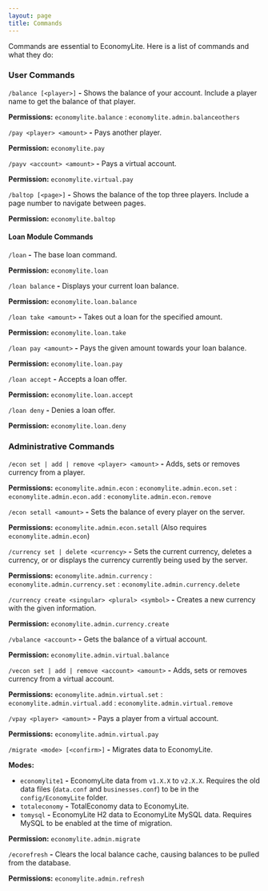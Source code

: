 ```yaml
---
layout: page
title: Commands
---
```


Commands are essential to EconomyLite. Here is a list of commands and what they do:

### User Commands

`/balance [<player>]` **-** Shows the balance of your account. Include a player name to get the balance of that player.

**Permissions:** `economylite.balance` : `economylite.admin.balanceothers`

`/pay <player> <amount>` **-** Pays another player.

**Permission:** `economylite.pay`

`/payv <account> <amount>` **-** Pays a virtual account.

**Permission:** `economylite.virtual.pay`

`/baltop [<page>]` **-** Shows the balance of the top three players. Include a page number to navigate between pages.

**Permission:** `economylite.baltop`

#### Loan Module Commands

`/loan` **-** The base loan command.

**Permission:** `economylite.loan`

`/loan balance` **-** Displays your current loan balance.

**Permission:** `economylite.loan.balance`

`/loan take <amount>` **-** Takes out a loan for the specified amount.

**Permission:** `economylite.loan.take`

`/loan pay <amount>` **-** Pays the given amount towards your loan balance.

**Permission:** `economylite.loan.pay`

`/loan accept` **-** Accepts a loan offer.

**Permission:** `economylite.loan.accept`

`/loan deny` **-** Denies a loan offer.

**Permission:** `economylite.loan.deny`

### Administrative Commands

`/econ set | add | remove <player> <amount>` **-** Adds, sets or removes currency from a player.

**Permissions:** `economylite.admin.econ` : `economylite.admin.econ.set` : `economylite.admin.econ.add` : `economylite.admin.econ.remove`

`/econ setall <amount>` **-** Sets the balance of every player on the server.

**Permissions:** `economylite.admin.econ.setall` (Also requires `economylite.admin.econ`)

`/currency set | delete <currency>` **-**  Sets the current currency, deletes a currency, or or displays the currency currently being used by the server.

**Permissions:** `economylite.admin.currency` : `economylite.admin.currency.set` : `economylite.admin.currency.delete`

`/currency create <singular> <plural> <symbol>` **-**  Creates a new currency with the given information.

**Permission:** `economylite.admin.currency.create`

`/vbalance <account>` **-** Gets the balance of a virtual account.

**Permission:** `economylite.admin.virtual.balance`

`/vecon set | add | remove <account> <amount>` **-** Adds, sets or removes currency from a virtual account.

**Permissions:** `economylite.admin.virtual.set` : `economylite.admin.virtual.add` : `economylite.admin.virtual.remove`

`/vpay <player> <amount>` **-** Pays a player from a virtual account.

**Permissions:** `economylite.admin.virtual.pay`

`/migrate <mode> [<confirm>]` **-** Migrates data to EconomyLite.

**Modes:**

 - `economylite1` **-** EconomyLite data from `v1.X.X` to `v2.X.X`. Requires the old data files (`data.conf` and `businesses.conf`) to be in the `config/EconomyLite` folder.
 - `totaleconomy` **-** TotalEconomy data to EconomyLite.
 - `tomysql` **-** EconomyLite H2 data to EconomyLite MySQL data. Requires MySQL to be enabled at the time of migration.

**Permission:** `economylite.admin.migrate`

`/ecorefresh` **-** Clears the local balance cache, causing balances to be pulled from the database.

**Permissions:** `economylite.admin.refresh`
